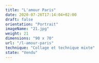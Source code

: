 ```yaml
---
title: "L'amour Paris"
date: 2020-07-26T17:14:04+02:00
draft: false
orientation: "Portrait"
imageName: "21.jpg"
weight: 21
dimensions: "90 x 70"
url: "/l-amour-paris"
technique: "Collage et technique mixte"
state: "Vendu"
---
```




